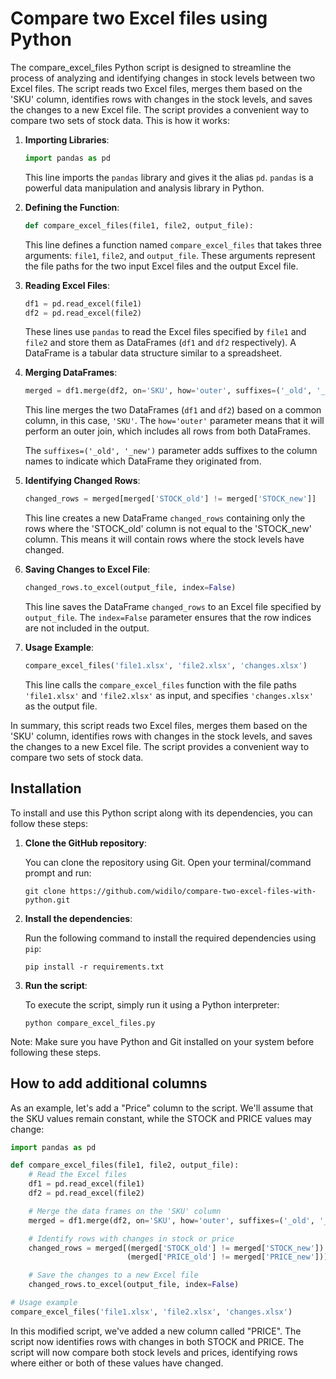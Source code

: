 # Compare two Excel files using Python

The compare_excel_files Python script is designed to streamline the process of analyzing and identifying changes in stock levels between two Excel files. The script reads two Excel files, merges them based on the 'SKU' column, identifies rows with changes in the stock levels, and saves the changes to a new Excel file. The script provides a convenient way to compare two sets of stock data. This is how it works:

1. **Importing Libraries**:

   ```python
   import pandas as pd
   ```

   This line imports the `pandas` library and gives it the alias `pd`. `pandas` is a powerful data manipulation and analysis library in Python.

2. **Defining the Function**:

   ```python
   def compare_excel_files(file1, file2, output_file):
   ```

   This line defines a function named `compare_excel_files` that takes three arguments: `file1`, `file2`, and `output_file`. These arguments represent the file paths for the two input Excel files and the output Excel file.

3. **Reading Excel Files**:

   ```python
   df1 = pd.read_excel(file1)
   df2 = pd.read_excel(file2)
   ```

   These lines use `pandas` to read the Excel files specified by `file1` and `file2` and store them as DataFrames (`df1` and `df2` respectively). A DataFrame is a tabular data structure similar to a spreadsheet.

4. **Merging DataFrames**:

   ```python
   merged = df1.merge(df2, on='SKU', how='outer', suffixes=('_old', '_new'))
   ```

   This line merges the two DataFrames (`df1` and `df2`) based on a common column, in this case, `'SKU'`. The `how='outer'` parameter means that it will perform an outer join, which includes all rows from both DataFrames.

   The `suffixes=('_old', '_new')` parameter adds suffixes to the column names to indicate which DataFrame they originated from.

5. **Identifying Changed Rows**:

   ```python
   changed_rows = merged[merged['STOCK_old'] != merged['STOCK_new']]
   ```

   This line creates a new DataFrame `changed_rows` containing only the rows where the 'STOCK_old' column is not equal to the 'STOCK_new' column. This means it will contain rows where the stock levels have changed.

6. **Saving Changes to Excel File**:

   ```python
   changed_rows.to_excel(output_file, index=False)
   ```

   This line saves the DataFrame `changed_rows` to an Excel file specified by `output_file`. The `index=False` parameter ensures that the row indices are not included in the output.

7. **Usage Example**:

   ```python
   compare_excel_files('file1.xlsx', 'file2.xlsx', 'changes.xlsx')
   ```

   This line calls the `compare_excel_files` function with the file paths `'file1.xlsx'` and `'file2.xlsx'` as input, and specifies `'changes.xlsx'` as the output file.

In summary, this script reads two Excel files, merges them based on the 'SKU' column, identifies rows with changes in the stock levels, and saves the changes to a new Excel file. The script provides a convenient way to compare two sets of stock data.

## Installation

To install and use this Python script along with its dependencies, you can follow these steps:

1. **Clone the GitHub repository**:

   You can clone the repository using Git. Open your terminal/command prompt and run:

   ```
   git clone https://github.com/widilo/compare-two-excel-files-with-python.git
   ```

2. **Install the dependencies**:

   Run the following command to install the required dependencies using `pip`:

   ```
   pip install -r requirements.txt
   ```

3. **Run the script**:

   To execute the script, simply run it using a Python interpreter:

   ```
   python compare_excel_files.py
   ```

Note: Make sure you have Python and Git installed on your system before following these steps.

## How to add additional columns

As an example, let's add a "Price" column to the script. We'll assume that the SKU values remain constant, while the STOCK and PRICE values may change:

```python
import pandas as pd

def compare_excel_files(file1, file2, output_file):
    # Read the Excel files
    df1 = pd.read_excel(file1)
    df2 = pd.read_excel(file2)

    # Merge the data frames on the 'SKU' column
    merged = df1.merge(df2, on='SKU', how='outer', suffixes=('_old', '_new'))

    # Identify rows with changes in stock or price
    changed_rows = merged[(merged['STOCK_old'] != merged['STOCK_new']) | 
                          (merged['PRICE_old'] != merged['PRICE_new'])]

    # Save the changes to a new Excel file
    changed_rows.to_excel(output_file, index=False)

# Usage example
compare_excel_files('file1.xlsx', 'file2.xlsx', 'changes.xlsx')
```

In this modified script, we've added a new column called "PRICE". The script now identifies rows with changes in both STOCK and PRICE.
The script will now compare both stock levels and prices, identifying rows where either or both of these values have changed.

